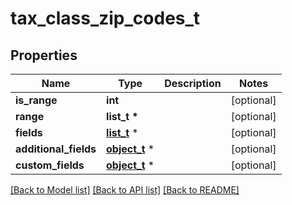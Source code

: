 # tax_class_zip_codes_t

## Properties
Name | Type | Description | Notes
------------ | ------------- | ------------- | -------------
**is_range** | **int** |  | [optional] 
**range** | **list_t \*** |  | [optional] 
**fields** | [**list_t**](tax_class_zip_codes_range.md) \* |  | [optional] 
**additional_fields** | [**object_t**](.md) \* |  | [optional] 
**custom_fields** | [**object_t**](.md) \* |  | [optional] 

[[Back to Model list]](../README.md#documentation-for-models) [[Back to API list]](../README.md#documentation-for-api-endpoints) [[Back to README]](../README.md)


